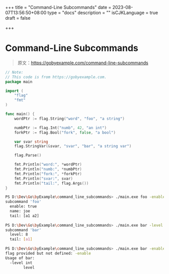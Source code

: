 +++
title = "Command-Line Subcommands"
date = 2023-08-07T13:56:50+08:00
type = "docs"
description = ""
isCJKLanguage = true
draft = false

+++

# Command-Line Subcommands

> 原文：https://gobyexample.com/command-line-subcommands

```go
// Note:
// This code is from https://gobyexample.com.
package main

import (
	"flag"
	"fmt"
)

func main() {
	wordPtr := flag.String("word", "foo", "a string")

	numbPtr := flag.Int("numb", 42, "an int")
	forkPtr := flag.Bool("fork", false, "a bool")

	var svar string
	flag.StringVar(&svar, "svar", "bar", "a string var")

	flag.Parse()

	fmt.Println("word:", *wordPtr)
	fmt.Println("numb:", *numbPtr)
	fmt.Println("fork:", *forkPtr)
	fmt.Println("svar:", svar)
	fmt.Println("tail:", flag.Args())
}

```



```bash
PS D:\Dev\Go\byExample\command_line_subcommands> ./main.exe foo -enable -name=joe a1 a2
subcommand 'foo'
  enable: true
  name: joe
  tail: [a1 a2]
  
PS D:\Dev\Go\byExample\command_line_subcommands> ./main.exe bar -level 8 a1          
subcommand 'bar'
  level: 8
  tail: [a1]
  
PS D:\Dev\Go\byExample\command_line_subcommands> ./main.exe bar -enable a1 
flag provided but not defined: -enable
Usage of bar:
  -level int
        level

```

